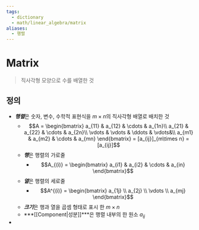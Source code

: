 ```yaml
---
tags:
  - dictionary
  - math/linear_algebra/matrix
aliases:
  - 행렬
---
```

# Matrix
> 직사각형 모양으로 수를 배열한 것
## 정의
+ ***행렬***은 숫자, 변수, 수학적 표현식을 $m\times n$의 직사각형 배열로 배치한 것
	+ $$A = \begin{bmatrix}
a_{11} & a_{12} & \cdots & a_{1n}\\
a_{21} & a_{22} & \cdots & a_{2n}\\
\vdots & \vdots & \ddots & \vdots&\\
a_{m1} & a_{m2} & \cdots & a_{mn}
\end{bmatrix} = [a_{ij}]_{m\times n} = [a_{ij}]$$
	+ ***행***은 행렬의 가로줄
		+ $$A_{(i)} = \begin{bmatrix}
a_{i1} & a_{i2} & \cdots & a_{in}
\end{bmatrix}$$
	+ ***열***은 행렬의 세로줄
		+ $$A^{(i)} = \begin{bmatrix}
a_{1j} \\
a_{2j} \\
\vdots \\
a_{mj} 
\end{bmatrix}$$
	+ ***크기***은 행과 열을 곱셈 형태로 표시 한 $m\times n$
	+ ***[[Component|성분]]***은 행렬 내부의 한 원소 $a_{ij}$
+ 